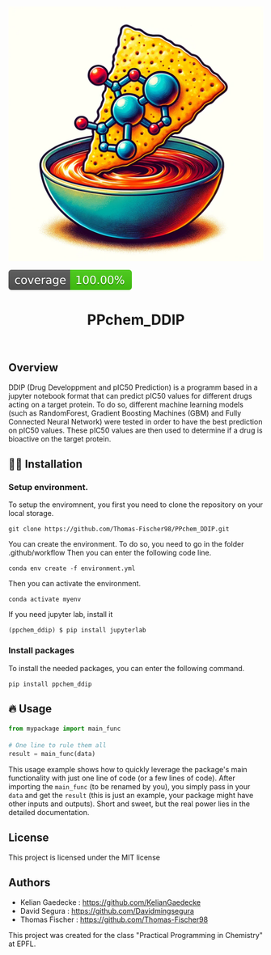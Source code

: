 ![Project Logo](assets/image_dipp.png)

![Coverage Status](assets/coverage-badge.svg)

<h1 align="center">
PPchem_DDIP
</h1>

<br>



## Overview

DDIP (Drug Developpment and pIC50 Prediction) is a programm based in a jupyter notebook format that can predict pIC50 values for different drugs acting on a target protein. To do so, different machine learning models (such as RandomForest, Gradient Boosting Machines (GBM) and Fully Connected Neural Network) were tested in order to have the best prediction on pIC50 values. These pIC50 values are then used to determine if a drug is bioactive on the target protein. 

## 👩‍💻 Installation

### Setup environment. 

To setup the enviromnent, you first you need to clone the repository on your local storage. 

```
git clone https://github.com/Thomas-Fischer98/PPchem_DDIP.git
```

You can create the environment. To do so, you need to go in the folder .github/workflow 
Then you can enter the following code line.

```
conda env create -f environment.yml 
```
Then you can activate the environment. 

```
conda activate myenv
```

If you need jupyter lab, install it 

```
(ppchem_ddip) $ pip install jupyterlab
```
### Install packages

To install the needed packages, you can enter the following command. 

```
pip install ppchem_ddip
```

## 🔥 Usage

```python
from mypackage import main_func

# One line to rule them all
result = main_func(data)
```

This usage example shows how to quickly leverage the package's main functionality with just one line of code (or a few lines of code). 
After importing the `main_func` (to be renamed by you), you simply pass in your `data` and get the `result` (this is just an example, your package might have other inputs and outputs). 
Short and sweet, but the real power lies in the detailed documentation.

## License

This project is licensed under the MIT license

## Authors

- Kelian Gaedecke : https://github.com/KelianGaedecke
- David Segura : https://github.com/Davidmingsegura
- Thomas Fischer : https://github.com/Thomas-Fischer98

This project was created for the class "Practical Programming in Chemistry" at EPFL.



